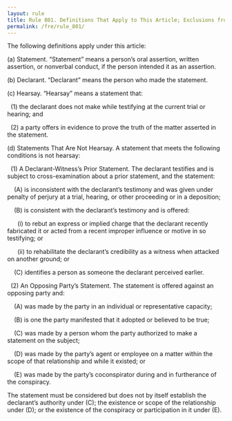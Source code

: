 ```yaml
---
layout: rule
title: Rule 801. Definitions That Apply to This Article; Exclusions from Hearsay
permalink: /fre/rule_801/
---
```


The following definitions apply under this article:


(a) Statement. “Statement” means a person’s oral assertion, written assertion, or nonverbal conduct, if the person intended it as an assertion.


(b) Declarant. “Declarant” means the person who made the statement.


(c) Hearsay. “Hearsay” means a statement that:


&nbsp;&nbsp;(1) the declarant does not make while testifying at the current trial or hearing; and


&nbsp;&nbsp;(2) a party offers in evidence to prove the truth of the matter asserted in the statement.


(d) Statements That Are Not Hearsay. A statement that meets the following conditions is not hearsay:


&nbsp;&nbsp;(1) A Declarant-Witness’s Prior Statement. The declarant testifies and is subject to cross-examination about a prior statement, and the statement:


&nbsp;&nbsp;&nbsp;&nbsp;(A) is inconsistent with the declarant’s testimony and was given under penalty of perjury at a trial, hearing, or other proceeding or in a deposition;


&nbsp;&nbsp;&nbsp;&nbsp;(B) is consistent with the declarant’s testimony and is offered:


&nbsp;&nbsp;&nbsp;&nbsp;&nbsp;&nbsp;(i) to rebut an express or implied charge that the declarant recently fabricated it or acted from a recent improper influence or motive in so testifying; or


&nbsp;&nbsp;&nbsp;&nbsp;&nbsp;&nbsp;(ii) to rehabilitate the declarant’s credibility as a witness when attacked on another ground; or


&nbsp;&nbsp;&nbsp;&nbsp;(C) identifies a person as someone the declarant perceived earlier.


&nbsp;&nbsp;(2) An Opposing Party’s Statement. The statement is offered against an opposing party and:


&nbsp;&nbsp;&nbsp;&nbsp;(A) was made by the party in an individual or representative capacity;


&nbsp;&nbsp;&nbsp;&nbsp;(B) is one the party manifested that it adopted or believed to be true;


&nbsp;&nbsp;&nbsp;&nbsp;(C) was made by a person whom the party authorized to make a statement on the subject;


&nbsp;&nbsp;&nbsp;&nbsp;(D) was made by the party’s agent or employee on a matter within the scope of that relationship and while it existed; or


&nbsp;&nbsp;&nbsp;&nbsp;(E) was made by the party’s coconspirator during and in furtherance of the conspiracy.


The statement must be considered but does not by itself establish the declarant’s authority under (C); the existence or scope of the relationship under (D); or the existence of the conspiracy or participation in it under (E).

